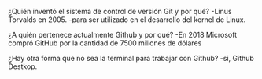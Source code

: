 ¿Quién inventó el sistema de control de versión Git y por qué?
-Linus Torvalds en 2005.
-para ser utilizado en el desarrollo del kernel de Linux.

¿A quién pertenece actualmente Github y por qué?
-En 2018 Microsoft compró GitHub por la cantidad de 7500 millones de dólares

¿Hay otra forma que no sea la terminal para trabajar con Github?
-si, Github Destkop.

